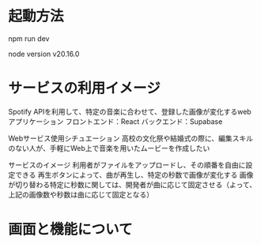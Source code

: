 # 起動方法
npm run dev

node version
v20.16.0

# サービスの利用イメージ
Spotify APIを利用して、特定の音楽に合わせて、登録した画像が変化するwebアプリケーション
フロントエンド：React
バックエンド：Supabase

Webサービス使用シチュエーション
高校の文化祭や結婚式の際に、編集スキルのない人が、手軽にWeb上で音楽を用いたムービーを作成したい

サービスのイメージ
利用者がファイルをアップロードし、その順番を自由に設定できる
再生ボタンによって、曲が再生し、特定の秒数で画像が変化する
画像が切り替わる特定に秒数に関しては、開発者が曲に応じて固定させる（よって、上記の画像数や秒数は曲に応じて固定となる）

# 画面と機能について
